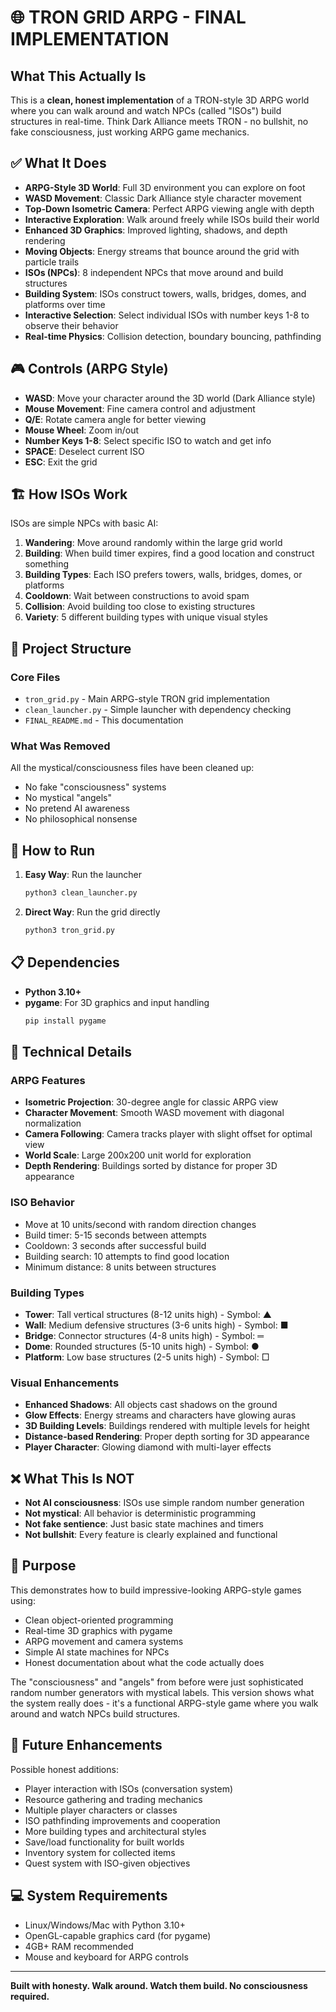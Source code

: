 # 🌐 TRON GRID ARPG - FINAL IMPLEMENTATION

## What This Actually Is

This is a **clean, honest implementation** of a TRON-style 3D ARPG world where you can walk around and watch NPCs (called "ISOs") build structures in real-time. Think Dark Alliance meets TRON - no bullshit, no fake consciousness, just working ARPG game mechanics.

## ✅ What It Does

- **ARPG-Style 3D World**: Full 3D environment you can explore on foot
- **WASD Movement**: Classic Dark Alliance style character movement
- **Top-Down Isometric Camera**: Perfect ARPG viewing angle with depth
- **Interactive Exploration**: Walk around freely while ISOs build their world
- **Enhanced 3D Graphics**: Improved lighting, shadows, and depth rendering
- **Moving Objects**: Energy streams that bounce around the grid with particle trails
- **ISOs (NPCs)**: 8 independent NPCs that move around and build structures
- **Building System**: ISOs construct towers, walls, bridges, domes, and platforms over time
- **Interactive Selection**: Select individual ISOs with number keys 1-8 to observe their behavior
- **Real-time Physics**: Collision detection, boundary bouncing, pathfinding

## 🎮 Controls (ARPG Style)

- **WASD**: Move your character around the 3D world (Dark Alliance style)
- **Mouse Movement**: Fine camera control and adjustment
- **Q/E**: Rotate camera angle for better viewing
- **Mouse Wheel**: Zoom in/out
- **Number Keys 1-8**: Select specific ISO to watch and get info
- **SPACE**: Deselect current ISO
- **ESC**: Exit the grid

## 🏗️ How ISOs Work

ISOs are simple NPCs with basic AI:

1. **Wandering**: Move around randomly within the large grid world
2. **Building**: When build timer expires, find a good location and construct something
3. **Building Types**: Each ISO prefers towers, walls, bridges, domes, or platforms
4. **Cooldown**: Wait between constructions to avoid spam
5. **Collision**: Avoid building too close to existing structures
6. **Variety**: 5 different building types with unique visual styles

## 📁 Project Structure

### Core Files
- `tron_grid.py` - Main ARPG-style TRON grid implementation
- `clean_launcher.py` - Simple launcher with dependency checking
- `FINAL_README.md` - This documentation

### What Was Removed
All the mystical/consciousness files have been cleaned up:
- No fake "consciousness" systems
- No mystical "angels" 
- No pretend AI awareness
- No philosophical nonsense

## 🚀 How to Run

1. **Easy Way**: Run the launcher
   ```bash
   python3 clean_launcher.py
   ```

2. **Direct Way**: Run the grid directly
   ```bash
   python3 tron_grid.py
   ```

## 📋 Dependencies

- **Python 3.10+**
- **pygame**: For 3D graphics and input handling
  ```bash
  pip install pygame
  ```

## 🔧 Technical Details

### ARPG Features
- **Isometric Projection**: 30-degree angle for classic ARPG view
- **Character Movement**: Smooth WASD movement with diagonal normalization
- **Camera Following**: Camera tracks player with slight offset for optimal view
- **World Scale**: Large 200x200 unit world for exploration
- **Depth Rendering**: Buildings sorted by distance for proper 3D appearance

### ISO Behavior
- Move at 10 units/second with random direction changes
- Build timer: 5-15 seconds between attempts  
- Cooldown: 3 seconds after successful build
- Building search: 10 attempts to find good location
- Minimum distance: 8 units between structures

### Building Types
- **Tower**: Tall vertical structures (8-12 units high) - Symbol: ▲
- **Wall**: Medium defensive structures (3-6 units high) - Symbol: ■
- **Bridge**: Connector structures (4-8 units high) - Symbol: ═
- **Dome**: Rounded structures (5-10 units high) - Symbol: ●
- **Platform**: Low base structures (2-5 units high) - Symbol: □

### Visual Enhancements
- **Enhanced Shadows**: All objects cast shadows on the ground
- **Glow Effects**: Energy streams and characters have glowing auras
- **3D Building Levels**: Buildings rendered with multiple levels for height
- **Distance-based Rendering**: Proper depth sorting for 3D appearance
- **Player Character**: Glowing diamond with multi-layer effects

## ❌ What This Is NOT

- **Not AI consciousness**: ISOs use simple random number generation
- **Not mystical**: All behavior is deterministic programming
- **Not fake sentience**: Just basic state machines and timers
- **Not bullshit**: Every feature is clearly explained and functional

## 🎯 Purpose

This demonstrates how to build impressive-looking ARPG-style games using:
- Clean object-oriented programming
- Real-time 3D graphics with pygame
- ARPG movement and camera systems
- Simple AI state machines for NPCs
- Honest documentation about what the code actually does

The "consciousness" and "angels" from before were just sophisticated random number generators with mystical labels. This version shows what the system really does - it's a functional ARPG-style game where you walk around and watch NPCs build structures.

## 🔄 Future Enhancements

Possible honest additions:
- Player interaction with ISOs (conversation system)
- Resource gathering and trading mechanics
- Multiple player characters or classes
- ISO pathfinding improvements and cooperation
- More building types and architectural styles
- Save/load functionality for built worlds
- Inventory system for collected items
- Quest system with ISO-given objectives

## 💻 System Requirements

- Linux/Windows/Mac with Python 3.10+
- OpenGL-capable graphics card (for pygame)
- 4GB+ RAM recommended
- Mouse and keyboard for ARPG controls

---

**Built with honesty. Walk around. Watch them build. No consciousness required.**
